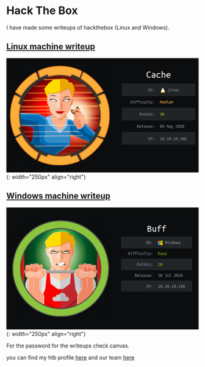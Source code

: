 # Hack The Box

I have made some writeups of hackthebox (Linux and Windows).

## [Linux machine writeup](https://www.merlijnvermeer.nl/writeups/merlijnvermeerhtblinux.pdf)

![Linux machine writeup](cache.png){: width="250px" align="right"}

## [Windows machine writeup](https://www.merlijnvermeer.nl/writeups/merlijnvermeerhtbwindows.pdf)

![Windows machine writeup](buff.png){: width="250px" align="right"}

For the password for the writeups check canvas.

<script src="https://www.hackthebox.eu/badge/268216"></script>

you can find my htb profile [here](https://www.hackthebox.eu/profile/268216) and our team [here](https://www.hackthebox.eu/teams/profile/3155)